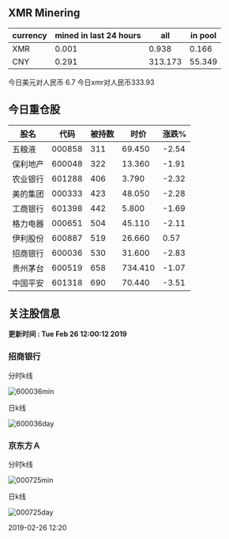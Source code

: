 ## XMR Minering

|currency|mined in last 24 hours|all|in pool|
|---|---|---|---|
|XMR|0.001|0.938|0.166|
|CNY|0.291|313.173|55.349|

今日美元对人民币 6.7	今日xmr对人民币333.93


## 今日重仓股 

|股名|代码|被持数|时价|涨跌%|
|---|---|---|---|---|
|五粮液|000858|311|69.450|-2.54|
|保利地产|600048|322|13.360|-1.91|
|农业银行|601288|406|3.790|-2.32|
|美的集团|000333|423|48.050|-2.28|
|工商银行|601398|442|5.800|-1.69|
|格力电器|000651|504|45.110|-2.11|
|伊利股份|600887|519|26.660|0.57|
|招商银行|600036|530|31.600|-2.83|
|贵州茅台|600519|658|734.410|-1.07|
|中国平安|601318|690|70.440|-3.51|

## 关注股信息
**更新时间 : Tue Feb 26 12:00:12 2019**
### 招商银行 
分时k线

![600036min](http://image.sinajs.cn/newchart/min/n/sh600036.gif)

日k线

![600036day](http://image.sinajs.cn/newchart/daily/n/sh600036.gif)

### 京东方Ａ 
分时k线

![000725min](http://image.sinajs.cn/newchart/min/n/sz000725.gif)

日k线

![000725day](http://image.sinajs.cn/newchart/daily/n/sz000725.gif)

2019-02-26 12:20